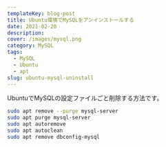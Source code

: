 ```yaml
---
templateKey: blog-post
title: Ubuntu環境でMySQLをアンインストールする
date: 2021-02-20
description:
cover: /images/mysql.png
category: MySQL
tags:
  - MySQL
  - Ubuntu
  - apt
slug: ubuntu-mysql-uninstall
---
```


UbuntuでMySQLの設定ファイルごと削除する方法です。

```bash
sudo apt remove --purge mysql-server
sudo apt purge mysql-server
sudo apt autoremove
sudo apt autoclean
sudo apt remove dbconfig-mysql
```

